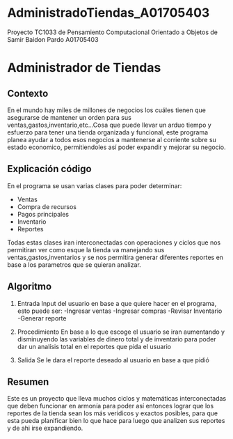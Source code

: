 # AdministradoTiendas_A01705403
Proyecto TC1033 de Pensamiento Computacional Orientado a Objetos de Samir Baidon Pardo A01705403
# Administrador de Tiendas

## Contexto

En el mundo hay miles de millones de negocios los cuáles tienen que asegurarse de mantener un orden para sus ventas,gastos,inventario,etc...Cosa que puede llevar un arduo tiempo y esfuerzo para tener una tienda organizada y funcional, este programa planea ayudar a todos esos negocios a mantenerse al corriente sobre su estado economico, permitiendoles así poder expandir y mejorar su negocio.

## Explicación código

En el programa se usan varias clases para poder determinar:
- Ventas
- Compra de recursos
- Pagos principales
- Inventario
- Reportes

Todas estas clases iran interconectadas con operaciones y ciclos que nos permitiran ver como esque la tienda va manejando sus ventas,gastos,inventarios y se nos permitira generar diferentes reportes en base a los parametros que se quieran analizar.

## Algoritmo

  1. Entrada
     Input del usuario en base a que quiere hacer en el programa, esto puede ser:
  -Ingresar ventas
  -Ingresar compras
  -Revisar Inventario
  -Generar reporte
     
  2. Procedimiento
     En base a lo que escoge el usuario se iran aumentando y disminuyendo las variables de dinero total y de inventario 
     para poder dar un analísis total en el reportes que pida el usuario
 
  3. Salida
      Se le dara el reporte deseado al usuario en base a que pidió


## Resumen

Este es un proyecto que lleva muchos ciclos y matemáticas interconectadas que deben funcionar en armonía para poder así entonces lograr que los reportes de la tienda sean los más veridicos y exactos posibles, para que esta pueda planificar bien lo que hace para luego que analizen sus reportes y de ahi irse expandiendo.
